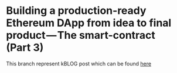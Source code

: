 # Building a production-ready Ethereum DApp from idea to final product — The smart-contract (Part 3)

This branch represent kBLOG post which can be found [here](https://blog.amr-gawish.com/building-a-production-ready-ethereum-dapp-from-idea-to-final-product-the-smart-contract-pt-3-2e117c74e61e)
